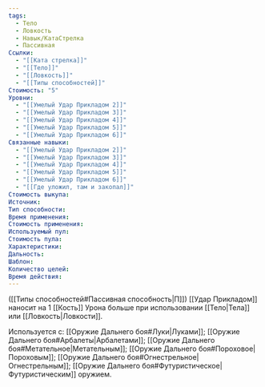 ```yaml
---
tags:
  - Тело
  - Ловкость
  - Навык/КатаСтрелка
  - Пассивная
Ссылки:
  - "[[Ката стрелка]]"
  - "[[Тело]]"
  - "[[Ловкость]]"
  - "[[Типы способностей]]"
Стоимость: "5"
Уровни:
  - "[[Умелый Удар Прикладом 2]]"
  - "[[Умелый Удар Прикладом 3]]"
  - "[[Умелый Удар Прикладом 4]]"
  - "[[Умелый Удар Прикладом 5]]"
  - "[[Умелый Удар Прикладом 6]]"
Связанные навыки:
  - "[[Умелый Удар Прикладом 2]]"
  - "[[Умелый Удар Прикладом 3]]"
  - "[[Умелый Удар Прикладом 4]]"
  - "[[Умелый Удар Прикладом 5]]"
  - "[[Умелый Удар Прикладом 6]]"
  - "[[Где уложил, там и закопал]]"
Стоимость выкупа:
Источник:
Тип способности:
Время применения:
Стоимость применения:
Используемый пул:
Стоимость пула:
Характеристики:
Дальность:
Шаблон:
Количество целей:
Время действия:
---
```

([[Типы способностей#Пассивная способность|П]]) [[Удар Прикладом]] наносит на 1 [[Кость]] Урона больше при использовании [[Тело|Тела]] или [[Ловкость|Ловкости]]. 

Используется с: [[Оружие Дальнего боя#Луки|Луками]]; [[Оружие Дальнего боя#Арбалеты|Арбалетами]]; [[Оружие Дальнего боя#Метательное|Метательным]]; [[Оружие Дальнего боя#Пороховое|Пороховым]]; [[Оружие Дальнего боя#Огнестрельное|Огнестрельным]]; [[Оружие Дальнего боя#Футуристическое|Футуристическим]] оружием.